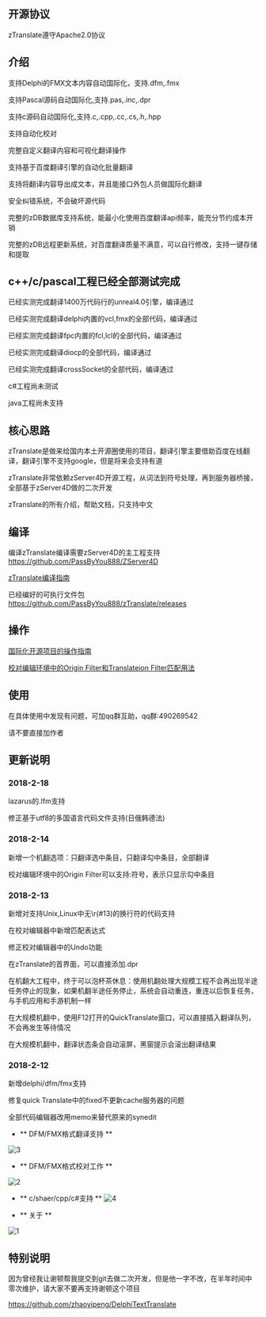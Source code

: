 
## 开源协议

zTranslate遵守Apache2.0协议


## 介绍

支持Delphi的FMX文本内容自动国际化，支持.dfm,.fmx

支持Pascal源码自动国际化,支持.pas,.inc,.dpr

支持c源码自动国际化,支持.c,.cpp,.cc,.cs,.h,.hpp

支持自动化校对

完整自定义翻译内容和可视化翻译操作

支持基于百度翻译引擎的自动化批量翻译

支持将翻译内容导出成文本，并且能接口外包人员做国际化翻译

安全纠错系统，不会破坏源代码

完整的zDB数据库支持系统，能最小化使用百度翻译api频率，能充分节约成本开销

完整的zDB远程更新系统，对百度翻译质量不满意，可以自行修改，支持一键存储和提取


## c++/c/pascal工程已经全部测试完成

已经实测完成翻译1400万代码行的unreal4.0引擎，编译通过

已经实测完成翻译delphi内置的vcl,fmx的全部代码，编译通过

已经实测完成翻译fpc内置的fcl,lcl的全部代码，编译通过

已经实测完成翻译diocp的全部代码，编译通过

已经实测完成翻译crossSocket的全部代码，编译通过

c#工程尚未测试

java工程尚未支持



## 核心思路

zTranslate是做来给国内本土开源圈使用的项目，翻译引擎主要借助百度在线翻译，翻译引擎不支持google，但是将来会支持有道

zTranslate非常依赖zServer4D开源工程，从词法到符号处理，再到服务器桥接，全部基于zServer4D做的二次开发

zTranslate的所有介绍，帮助文档，只支持中文



## 编译

编译zTranslate编译需要zServer4D的主工程支持
 https://github.com/PassByYou888/ZServer4D


[zTranslate编译指南](https://github.com/PassByYou888/zTranslate/blob/master/Document/zTranslate%E7%BC%96%E8%AF%91%E6%8C%87%E5%8D%97.pdf)


已经编好的可执行文件包
 https://github.com/PassByYou888/zTranslate/releases



## 操作


[国际化开源项目的操作指南](https://github.com/PassByYou888/zTranslate/blob/master/Document/%E4%BD%BF%E7%94%A8zTranslate%E5%B0%86%E6%9C%AC%E5%9C%9F%E9%A1%B9%E7%9B%AE%E8%87%AA%E5%8A%A8%E6%9B%B4%E6%8D%A2%E4%B8%BA%E5%9B%BD%E9%99%85%E9%A1%B9%E7%9B%AE.pdf)


[校对编辑环境中的Origin Filter和Translateion Filter匹配用法](https://github.com/PassByYou888/zTranslate/blob/master/Document/%E6%A0%A1%E5%AF%B9%E7%BC%96%E8%BE%91%E7%8E%AF%E5%A2%83%E4%B8%AD%E7%9A%84Origin%20Filter%E5%92%8CTranslateion%20Filter%E5%8C%B9%E9%85%8D%E7%94%A8%E6%B3%95.pdf)



## 使用

在具体使用中发现有问题，可加qq群互助，qq群:490269542

请不要直接加作者


## 更新说明


### 2018-2-18

lazarus的.lfm支持

修正基于utf8的多国语言代码文件支持(日俄韩德法)


### 2018-2-14

新增一个机翻选项：只翻译选中条目，只翻译勾中条目，全部翻译

校对编辑环境中的Origin Filter可以支持:符号，表示只显示勾中条目


### 2018-2-13

新增对支持Unix,Linux中无\r(#13)的换行符的代码支持

在校对编辑器中新增匹配表达式

修正校对编辑器中的Undo功能

在zTranslate的首界面，可以直接添加.dpr

在机翻大工程中，终于可以泡杯茶休息：使用机翻处理大规模工程不会再出现半途任务停止的现象，如果机翻半途任务停止，系统会自动重连，重连以后恢复任务，与手机应用和手游机制一样

在大规模机翻中，使用F12打开的QuickTranslate窗口，可以直接插入翻译队列，不会再发生等待情况

在大规模机翻中，翻译状态条会自动滚屏，黑窗提示会滚出翻译结果



### 2018-2-12 

新增delphi/dfm/fmx支持

修复quick Translate中的fixed不更新cache服务器的问题

全部代码编辑器改用memo来替代原来的synedit



- ** DFM/FMX格式翻译支持 **

![3](https://github.com/PassByYou888/zTranslate/raw/master/3.JPG)


- ** DFM/FMX格式校对工作 **

![2](https://github.com/PassByYou888/zTranslate/raw/master/2.JPG)


- ** c/shaer/cpp/c#支持 **
![4](https://github.com/PassByYou888/zTranslate/raw/master/4.JPG)

- ** 关于 **

![1](https://github.com/PassByYou888/zTranslate/raw/master/1.jpg)


## 特别说明

因为曾经我让谢顿帮我提交到git去做二次开发，但是他一字不改，在半年时间中零次维护，请大家不要再支持谢顿这个项目

https://github.com/zhaoyipeng/DelphiTextTranslate

